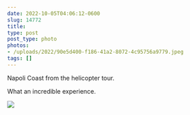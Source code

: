 ```yaml
---
date: 2022-10-05T04:06:12-0600
slug: 14772
title: 
type: post
post_type: photo
photos:
- /uploads/2022/90e5d400-f186-41a2-8072-4c95756a9779.jpeg
tags: []
---
```

Napoli Coast from the helicopter tour.


What an incredible experience.


![](/uploads/2022/90e5d400-f186-41a2-8072-4c95756a9779.jpeg)


